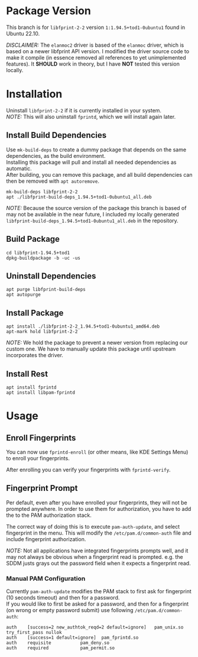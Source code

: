 # Package Version

This branch is for `libfprint-2-2` version `1:1.94.5+tod1-0ubuntu1` found in Ubuntu 22.10.

*DISCLAIMER:* The `elanmoc2` driver is based of the `elanmoc` driver, which is based on a newer libfprint API version. I modified the driver source code to make it compile (in essence removed all references to yet unimplemented features). It **SHOULD** work in theory, but I have **NOT** tested this version locally.

# Installation

Uninstall `libfprint-2-2` if it is currently installed in your system.  
*NOTE:* This will also uninstall `fprintd`, which we will install again later.


## Install Build Dependencies

Use `mk-build-deps` to create a dummy package that depends on the same dependencies, as the build environment.  
Installing this package will pull and install all needed dependencies as automatic.  
After building, you can remove this package, and all build dependencies can then be removed with `apt autoremove`.

```
mk-build-deps libfprint-2-2
apt ./libfprint-build-deps_1.94.5+tod1-0ubuntu1_all.deb
```
*NOTE:* Because the source version of the package this branch is based of may not be available in the near future,
I included my locally generated `libfprint-build-deps_1.94.5+tod1-0ubuntu1_all.deb` in the repository.

## Build Package

```
cd libfprint-1.94.5+tod1
dpkg-buildpackage -b -uc -us

```

## Uninstall Dependencies

```
apt purge libfprint-build-deps
apt autopurge
```


## Install Package

```
apt install ./libfprint-2-2_1.94.5+tod1-0ubuntu1_amd64.deb
apt-mark hold libfprint-2-2
```
*NOTE:* We hold the package to prevent a newer version from replacing our custom one. We have to manually update this package until upstream incorporates the driver.

## Install Rest

```
apt install fprintd
apt install libpam-fprintd
```

# Usage

## Enroll Fingerprints

You can now use `fprintd-enroll` (or other means, like KDE Settings Menu) to enroll your fingerprints.

After enrolling you can verify your fingerprints with `fprintd-verify`.

## Fingerprint Prompt

Per default, even after you have enrolled your fingerprints, they will not be prompted anywhere.
In order to use them for authorization, you have to add the to the PAM authorization stack.

The correct way of doing this is to execute `pam-auth-update`, and select fingerprint in the menu.
This will modify the `/etc/pam.d/common-auth` file and include fingerprint authorization.

*NOTE:* Not all applications have integrated fingerprints prompts well, and it may not always be obvious when a fingerprint read is prompted.
e.g. the SDDM justs grays out the password field when it expects a fingerprint read.

### Manual PAM Configuration
Currently `pam-auth-update` modifies the PAM stack to first ask for fingerprint (10 seconds timeout) and then for a password.  
If you would like to first be asked for a password, and then for a fingerprint (on wrong or empty password submit) use following
`/etc/pam.d/common-auth`:
```
auth	[success=2 new_authtok_reqd=2 default=ignore]	pam_unix.so try_first_pass nullok
auth	[success=1 default=ignore]	pam_fprintd.so
auth	requisite			pam_deny.so
auth	required			pam_permit.so
```

